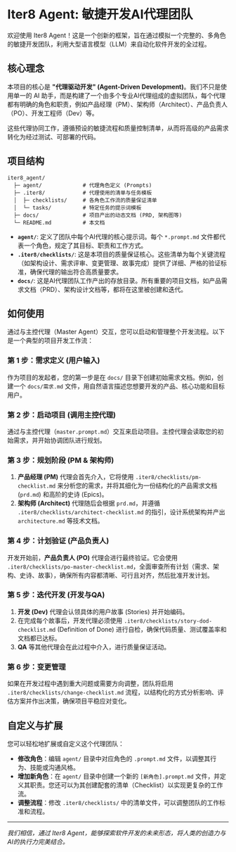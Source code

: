 # Iter8 Agent: 敏捷开发AI代理团队

欢迎使用 Iter8 Agent！这是一个创新的框架，旨在通过模拟一个完整的、多角色的敏捷开发团队，利用大型语言模型（LLM）来自动化软件开发的全过程。

## 核心理念

本项目的核心是 **"代理驱动开发" (Agent-Driven Development)**。我们不只是使用单一的 AI 助手，而是构建了一个由多个专业AI代理组成的虚拟团队，每个代理都有明确的角色和职责，例如产品经理（PM）、架构师（Architect）、产品负责人（PO）、开发工程师（Dev）等。

这些代理协同工作，遵循预设的敏捷流程和质量控制清单，从而将高级的产品需求转化为经过测试、可部署的代码。

## 项目结构

```
iter8_agent/
  ├─ agent/             # 代理角色定义 (Prompts)
  ├─ .iter8/            # 代理使用的清单与任务模板
  │  ├─ checklists/     # 各角色工作流的质量保证清单
  │  └─ tasks/          # 特定任务的提示词模板
  ├─ docs/              # 项目产出的动态文档 (PRD, 架构图等)
  └─ README.md          # 本文档
```

- **`agent/`**: 定义了团队中每个AI代理的核心提示词。每个 `*.prompt.md` 文件都代表一个角色，规定了其目标、职责和工作方式。
- **`.iter8/checklists/`**: 这是本项目的质量保证核心。这些清单为每个关键流程（如架构设计、需求评审、变更管理、故事完成）提供了详细、严格的验证标准，确保代理的输出符合高质量要求。
- **`docs/`**: 这是AI代理团队工作产出的存放目录。所有重要的项目文档，如产品需求文档（PRD）、架构设计文档等，都将在这里被创建和迭代。

## 如何使用

通过与主控代理（Master Agent）交互，您可以启动和管理整个开发流程。以下是一个典型的项目开发工作流：

### 第 1 步：需求定义 (用户输入)

作为项目的发起者，您的第一步是在 `docs/` 目录下创建初始需求文档。例如，创建一个 `docs/需求.md` 文件，用自然语言描述您想要开发的产品、核心功能和目标用户。

### 第 2 步：启动项目 (调用主控代理)

通过与主控代理（`master.prompt.md`）交互来启动项目。主控代理会读取您的初始需求，并开始协调团队进行规划。

### 第 3 步：规划阶段 (PM & 架构师)

1.  **产品经理 (PM)** 代理会首先介入，它将使用 `.iter8/checklists/pm-checklist.md` 来分析您的需求，并将其细化为一份结构化的产品需求文档 (`prd.md`) 和高阶的史诗 (Epics)。
2.  **架构师 (Architect)** 代理随后会根据 `prd.md`，并遵循 `.iter8/checklists/architect-checklist.md` 的指引，设计系统架构并产出 `architecture.md` 等技术文档。

### 第 4 步：计划验证 (产品负责人)

开发开始前，**产品负责人 (PO)** 代理会进行最终验证。它会使用 `.iter8/checklists/po-master-checklist.md`，全面审查所有计划（需求、架构、史诗、故事），确保所有内容都清晰、可行且对齐，然后批准开发计划。

### 第 5 步：迭代开发 (开发与QA)

1.  **开发 (Dev)** 代理会认领具体的用户故事 (Stories) 并开始编码。
2.  在完成每个故事后，开发代理必须使用 `.iter8/checklists/story-dod-checklist.md` (Definition of Done) 进行自检，确保代码质量、测试覆盖率和文档都已达标。
3.  **QA** 等其他代理会在此过程中介入，进行质量保证活动。

### 第 6 步：变更管理

如果在开发过程中遇到重大问题或需要方向调整，团队将启用 `.iter8/checklists/change-checklist.md` 流程，以结构化的方式分析影响、评估方案并作出决策，确保项目平稳应对变化。

## 自定义与扩展

您可以轻松地扩展或自定义这个代理团队：

-   **修改角色**：编辑 `agent/` 目录中对应角色的 `.prompt.md` 文件，以调整其行为、技能或沟通风格。
-   **增加新角色**：在 `agent/` 目录中创建一个新的 `[新角色].prompt.md` 文件，并定义其职责。您还可以为其创建配套的清单（Checklist）以实现更复杂的工作流。
-   **调整流程**：修改 `.iter8/checklists/` 中的清单文件，可以调整团队的工作标准和流程。

---
*我们相信，通过 Iter8 Agent，能够探索软件开发的未来形态，将人类的创造力与AI的执行力完美结合。* 